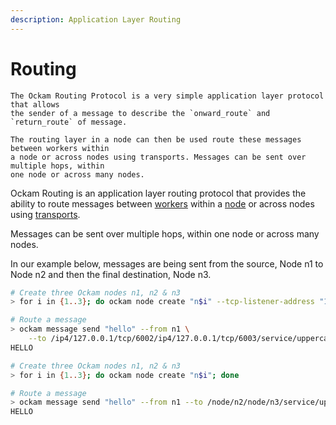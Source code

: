 ```yaml
---
description: Application Layer Routing
---
```


# Routing

```
The Ockam Routing Protocol is a very simple application layer protocol that allows
the sender of a message to describe the `onward_route` and `return_route` of message.

The routing layer in a node can then be used route these messages between workers within
a node or across nodes using transports. Messages can be sent over multiple hops, within
one node or across many nodes.
```





Ockam Routing is an application layer routing protocol that provides the ability to route messages between [workers](broken-reference) within a [node](nodes.md) or across nodes using [transports](transports.md).

Messages can be sent over multiple hops, within one node or across many nodes.

In our example below, messages are being sent from the source, Node n1 to Node n2 and then the final destination, Node n3.

```bash
# Create three Ockam nodes n1, n2 & n3
> for i in {1..3}; do ockam node create "n$i" --tcp-listener-address "127.0.0.1:600$i"; done

# Route a message 
> ockam message send "hello" --from n1 \
    --to /ip4/127.0.0.1/tcp/6002/ip4/127.0.0.1/tcp/6003/service/uppercase
HELLO

```

```bash
# Create three Ockam nodes n1, n2 & n3
> for i in {1..3}; do ockam node create "n$i"; done

# Route a message
> ockam message send "hello" --from n1 --to /node/n2/node/n3/service/uppercase
HELLO
```
